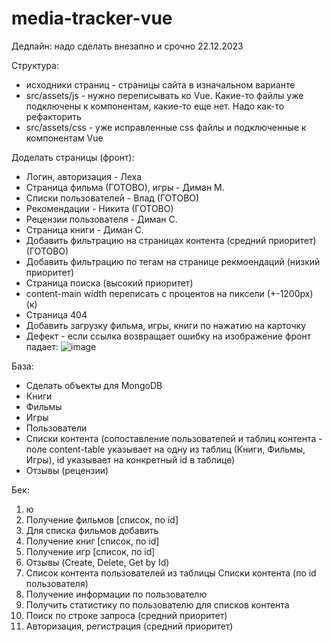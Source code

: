# media-tracker-vue
Дедлайн: надо сделать внезапно и срочно 22.12.2023

Структура:
- исходники страниц - страницы сайта в изначальном варианте
- src/assets/js - нужно переписывать ко Vue. Какие-то файлы уже подключены к компонентам, какие-то еще нет. 
Надо как-то рефакторить
- src/assets/css - уже исправленные css файлы и подключенные к компонентам Vue


Доделать страницы (фронт):
 - Логин, авторизация - Леха
 - Страница фильма (ГОТОВО), игры - Диман М.
 - Списки пользователей - Влад (ГОТОВО)
 - Рекомендации - Никита (ГОТОВО)
 - Рецензии пользователя - Диман С.
 - Страница книги - Диман С.
 - Добавить фильтрацию на страницах контента (средний приоритет) (ГОТОВО)
 - Добавить фильтрацию по тегам на странице рекмоендаций (низкий приоритет)
 - Страница поиска (высокий приоритет)
 - content-main width переписать с процентов на пиксели (+-1200px) (к)
 - Страница 404
 - Добавить загрузку фильма, игры, книги по нажатию на карточку
- Дефект - если ссылка возвращает ошибку на изображение фронт падает:
![image](https://github.com/RedRad1sh/media-tracker-vue/assets/52159149/9d82e5ff-2b25-49fc-8c54-0a965d77cd63)

База:
 - Сделать объекты для MongoDB
  - Книги
  - Фильмы
  - Игры
  - Пользователи
  - Списки контента (сопоставление пользователей и таблиц контента - поле content-table указывает на одну из таблиц (Книги, Фильмы, Игры), id указывает на конкретный id в таблице)
  - Отзывы (рецензии)

Бек:
1. ю
2. Получение фильмов [список, по id]
3. Для списка фильмов добавить
4. Получение книг [список, по id]
5. Получение игр [список, по id]
6. Отзывы (Create, Delete, Get by Id)
7. Список контента пользователей из таблицы Списки контента (по id пользователя)
8. Получение информации по пользователю
9. Получить статистику по пользователю для списков контента
10. Поиск по строке запроса (средний приоритет)
11. Авторизация, регистрация (средний приоритет)


